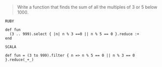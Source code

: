 > Write a function that finds the sum of all the multiples of 3 or 5 below 1000.

`RUBY`

```
def fun
  (3 .. 999).select { |n| n % 3 ==0 || n % 5 == 0 }.reduce :+
end
```

`SCALA`

```
def fun = (3 to 999).filter { n => n % 5 == 0 || n % 3 == 0 }.reduce(_+_)
```
